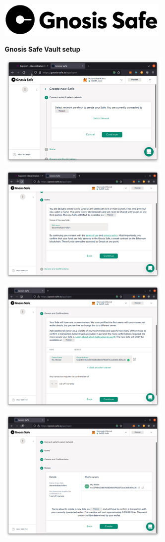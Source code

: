 ![](../../.gitbook/assets/gnosis.png)

## Gnosis Safe Vault setup

![](../../.gitbook/assets/gnosis-step-1.png)

![](../../.gitbook/assets/gnosis-step-2.png)

![](../../.gitbook/assets/gnosis-step-3.png)

![](../../.gitbook/assets/gnosis-step-4.png)

